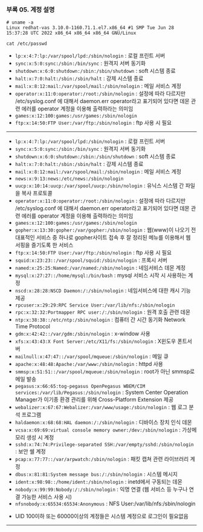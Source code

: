 ### 부록 05. 계정 설명

```
# uname -a
Linux redhat-vas 3.10.0-1160.71.1.el7.x86_64 #1 SMP Tue Jun 28 15:37:28 UTC 2022 x86_64 x86_64 x86_64 GNU/Linux
```
`cat /etc/passwd`
- `lp:x:4:7:lp:/var/spool/lpd:/sbin/nologin` : 로컬 프린트 서버
- `sync:x:5:0:sync:/sbin:/bin/sync` : 원격지 서버 동기화
- `shutdown:x:6:0:shutdown:/sbin:/sbin/shutdown` : soft 시스템 종료
- `halt:x:7:0:halt:/sbin:/sbin/halt` : 강제 시스템 종료
- `mail:x:8:12:mail:/var/spool/mail:/sbin/nologin` : 메일 서비스 계정
- `operator:x:11:0:operator:/root:/sbin/nologin` : 설정에 따라 다르지만 /etc/syslog.conf 에 대해서 daemon.err operator라고 표기되어 있다면 데몬 관련 에러를 operator 계정을 이용해 출력하라는 의미임
- `games:x:12:100:games:/usr/games:/sbin/nologin`
- `ftp:x:14:50:FTP User:/var/ftp:/sbin/nologin` : ftp 사용 시 필요

<hr/>

- `lp:x:4:7:lp:/var/spool/lpd:/sbin/nologin` : 로컬 프린트 서버
- `sync:x:5:0:sync:/sbin:/bin/sync` : 원격지 서버 동기화
- `shutdown:x:6:0:shutdown:/sbin:/sbin/shutdown` : soft 시스템 종료
- `halt:x:7:0:halt:/sbin:/sbin/halt` : 강제 시스템 종료
- `mail:x:8:12:mail:/var/spool/mail:/sbin/nologin` : 메일 서비스 계정
- `news:x:9:13:news:/etc/news:/sbin/nologin`
- `uucp:x:10:14:uucp:/var/spool/uucp:/sbin/nologin` : 유닉스 시스템 간 파일을 복사 프로토콜
- `operator:x:11:0:operator:/root:/sbin/nologin` : 설정에 따라 다르지만 /etc/syslog.conf 에 대해서 daemon.err operator라고 표기되어 있다면 데몬 관련 에러를 operator 계정을 이용해 출력하라는 의미임
- `games:x:12:100:games:/usr/games:/sbin/nologin`
- `gopher:x:13:30:gopher:/var/gopher:/sbin/nologin` : 웹(www)이 나오기 전 대표적인 서비스 중 하나로 gopher사이트 접속 후 잘 정리된 메뉴를 이용해서 웹 서핑을 즐기도록 한 서비스
- `ftp:x:14:50:FTP User:/var/ftp:/sbin/nologin` : ftp 사용 시 필요
- `squid:x:23:23::/var/spool/squid:/sbin/nologin` : 프록시 서버
- `named:x:25:25:Named:/var/named:/sbin/nologin` : 네임서비스 데몬 계정
- `mysql:x:27:27::/home/mysql:/bin/bash` : mysql 서비스 시작 시 사용하는 계정
- `nscd:x:28:28:NSCD Daemon:/:/sbin/nologin` : 네임서비스에 대한 캐시 기능 제공
- `rpcuser:x:29:29:RPC Service User:/var/lib/nfs:/sbin/nologin`
- `rpc:x:32:32:Portmapper RPC user:/:/sbin/nologin` : 원격 호출 관련 데몬
- `ntp:x:38:38::/etc/ntp:/sbin/nologin` : 컴퓨터 간 시간 동기화 Network Time Protocol
- `gdm:x:42:42::/var/gdm:/sbin/nologin` : x-window 사용
- `xfs:x:43:43:X Font Server:/etc/X11/fs:/sbin/nologin` : X윈도우 폰트서버
- `mailnull:x:47:47::/var/spool/mqueue:/sbin/nologin` : 메일 큐
- `apache:x:48:48:Apache:/var/www:/sbin/nologin` : httpd 사용
- `smmsp:x:51:51::/var/spool/mqueue:/sbin/nologin` : root가 아닌 smmsp로 메일 발송
- `pegasus:x:66:65:tog-pegasus OpenPegasus WBEM/CIM services:/var/lib/Pegasus:/sbin/nologin` : System Center Operation Manager가 이기종 환경 관리를 위해 Cross-Platform Extension 제공
- `webalizer:x:67:67:Webalizer:/var/www/usage:/sbin/nologin` : 웹 로그 분석 프로그램
- `haldaemon:x:68:68:HAL daemon:/:/sbin/nologin` : 디바이스 장치 인식 데몬
- `vcsa:x:69:69:virtual console memory owner:/dev:/sbin/nologin` : 가상메모리 생성 시 계정
- `sshd:x:74:74:Privilege-separated SSH:/var/empty/sshd:/sbin/nologin` : 보안 쉘 계정
- `pcap:x:77:77::/var/arpwatch:/sbin/nologin` : 패킷 캡쳐 관련 라이브러리 계정
- `dbus:x:81:81:System message bus:/:/sbin/nologin` : 시스템 메시지
- `ident:x:98:98::/home/ident:/sbin/nologin` : inetd에서 구동되는 데몬
- `nobody:x:99:99:Nobody:/:/sbin/nologin` : 익명 연결 (웹 서비스 등 누구나 연결 가능한 서비스 사용 시)
- `nfsnobody:x:65534:65534:Anonymous` : NFS User:/var/lib/nfs:/sbin/nologin
* UID 100이하 또는 60000이상의 계정들은 시스템 계정으로 로그인이 필요없음
  
<hr/>
